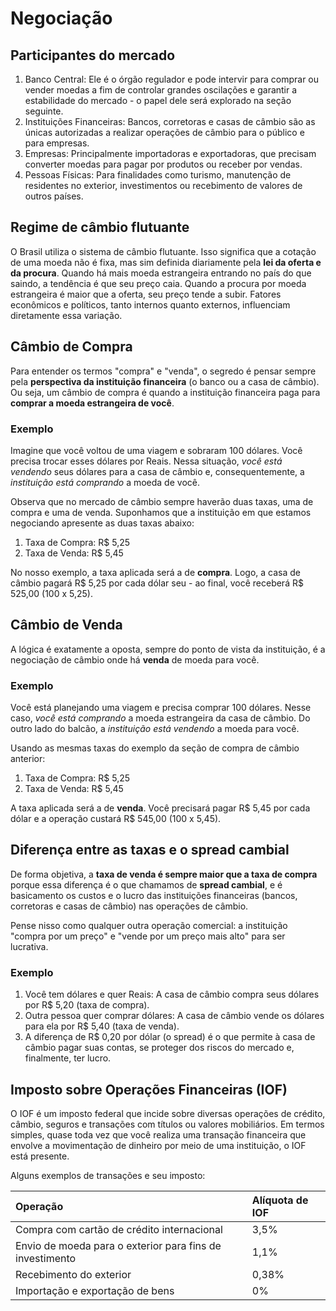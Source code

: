 # Negociação

## Participantes do mercado

1. Banco Central: Ele é o órgão regulador e pode intervir para comprar ou vender moedas a fim de controlar grandes oscilações e garantir a estabilidade do mercado - o papel dele será explorado na seção seguinte.
1. Instituições Financeiras: Bancos, corretoras e casas de câmbio são as únicas autorizadas a realizar operações de câmbio para o público e para empresas.
1. Empresas: Principalmente importadoras e exportadoras, que precisam converter moedas para pagar por produtos ou receber por vendas.
1. Pessoas Físicas: Para finalidades como turismo, manutenção de residentes no exterior, investimentos ou recebimento de valores de outros países.

## Regime de câmbio flutuante

O Brasil utiliza o sistema de câmbio flutuante. Isso significa que a cotação de uma moeda não é fixa, mas sim definida diariamente pela **lei da oferta e da procura**. Quando há mais moeda estrangeira entrando no país do que saindo, a tendência é que seu preço caia. Quando a procura por moeda estrangeira é maior que a oferta, seu preço tende a subir. Fatores econômicos e políticos, tanto internos quanto externos, influenciam diretamente essa variação.

## Câmbio de Compra

Para entender os termos "compra" e "venda", o segredo é pensar sempre pela **perspectiva da instituição financeira** (o banco ou a casa de câmbio). Ou seja, um câmbio de compra é quando a instituição financeira paga para **comprar a moeda estrangeira de você**.

### Exemplo

Imagine que você voltou de uma viagem e sobraram 100 dólares. Você precisa trocar esses dólares por Reais. Nessa situação, _você está vendendo_ seus dólares para a casa de câmbio e, consequentemente, a _instituição está comprando_ a moeda de você.

Observa que no mercado de câmbio sempre haverão duas taxas, uma de compra e uma de venda. Suponhamos que a instituição em que estamos negociando apresente as duas taxas abaixo:

1. Taxa de Compra: R$ 5,25
1. Taxa de Venda: R$ 5,45

No nosso exemplo, a taxa aplicada será a de **compra**. Logo, a casa de câmbio pagará R$ 5,25 por cada dólar seu - ao final, você receberá R$ 525,00 (100 x 5,25).

## Câmbio de Venda

A lógica é exatamente a oposta, sempre do ponto de vista da instituição, é a negociação de câmbio onde há **venda** de moeda para você.

### Exemplo

Você está planejando uma viagem e precisa comprar 100 dólares. Nesse caso, _você está comprando_ a moeda estrangeira da casa de câmbio. Do outro lado do balcão, a _instituição está vendendo_ a moeda para você.

Usando as mesmas taxas do exemplo da seção de compra de câmbio anterior:

1. Taxa de Compra: R$ 5,25
1. Taxa de Venda: R$ 5,45

A taxa aplicada será a de **venda**. Você precisará pagar R$ 5,45 por cada dólar e a operação custará R$ 545,00 (100 x 5,45).

## Diferença entre as taxas e o spread cambial

De forma objetiva, a **taxa de venda é sempre maior que a taxa de compra** porque essa diferença é o que chamamos de **spread cambial**, e é basicamento os custos e o lucro das instituições financeiras (bancos, corretoras e casas de câmbio) nas operações de câmbio.

Pense nisso como qualquer outra operação comercial: a instituição "compra por um preço" e "vende por um preço mais alto" para ser lucrativa.

### Exemplo

1. Você tem dólares e quer Reais: A casa de câmbio compra seus dólares por R$ 5,20 (taxa de compra).
1. Outra pessoa quer comprar dólares: A casa de câmbio vende os dólares para ela por R$ 5,40 (taxa de venda).
1. A diferença de R$ 0,20 por dólar (o spread) é o que permite à casa de câmbio pagar suas contas, se proteger dos riscos do mercado e, finalmente, ter lucro.

## Imposto sobre Operações Financeiras (IOF)

O IOF é um imposto federal que incide sobre diversas operações de crédito, câmbio, seguros e transações com títulos ou valores mobiliários. Em termos simples, quase toda vez que você realiza uma transação financeira que envolve a movimentação de dinheiro por meio de uma instituição, o IOF está presente.

Alguns exemplos de transações e seu imposto:

| Operação | Alíquota de IOF |
| :--- | :--- |
| Compra com cartão de crédito internacional | 3,5% |
| Envio de moeda para o exterior para fins de investimento | 1,1% |
| Recebimento do exterior | 0,38% |
| Importação e exportação de bens | 0% |




